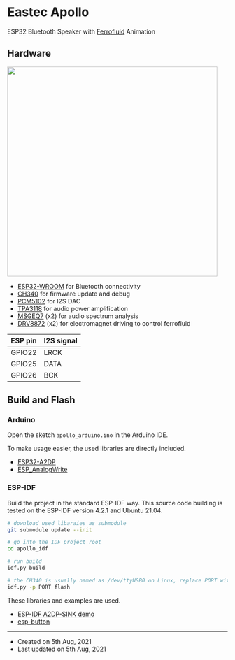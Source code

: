 # Eastec Apollo

ESP32 Bluetooth Speaker with [Ferrofluid](https://en.wikipedia.org/wiki/Ferrofluid) Animation


## Hardware

<img src="https://raw.githubusercontent.com/hotteshen/promo/develop/images/apollo.jpeg" width=480>

* [ESP32-WROOM](https://www.espressif.com/sites/default/files/documentation/esp32-wroom-32_datasheet_en.pdf) for Bluetooth connectivity
* [CH340](http://www.wch-ic.com/products/CH340.html) for firmware update and debug
* [PCM5102](https://www.ti.com/lit/ds/symlink/pcm5102.pdf) for I2S DAC
* [TPA3118](https://www.ti.com/lit/ds/symlink/tpa3116d2.pdf) for audio power amplification
* [MSGEQ7](https://mix-sig.com/images/datasheets/MSGEQ7.pdf) (x2) for audio spectrum analysis
* [DRV8872](https://www.ti.com/lit/ds/symlink/drv8872.pdf) (x2) for electromagnet driving to control ferrofluid

| ESP pin   | I2S signal   |
| :-------- | :----------- |
| GPIO22    | LRCK         |
| GPIO25    | DATA         |
| GPIO26    | BCK          |


## Build and Flash

### Arduino

Open the sketch `apollo_arduino.ino` in the Arduino IDE.

To make usage easier, the used libraries are directly included.

* [ESP32-A2DP](https://github.com/pschatzmann/ESP32-A2DP)
* [ESP_AnalogWrite](https://github.com/ERROPiX/ESP32_AnalogWrite)

### ESP-IDF

Build the project in the standard ESP-IDF way.
This source code building is tested on the ESP-IDF version 4.2.1 and Ubuntu 21.04.

```sh
# download used libaraies as submodule
git submodule update --init

# go into the IDF project root
cd apollo_idf

# run build
idf.py build

# the CH340 is usually named as /dev/ttyUSB0 on Linux, replace PORT with it.
idf.py -p PORT flash
```

These libraries and examples are used.
* [ESP-IDF A2DP-SINK demo](https://github.com/espressif/esp-idf/tree/master/examples/bluetooth/bluedroid/classic_bt/a2dp_sink)
* [esp-button](https://github.com/maximkulkin/esp-button)


---

* Created on 5th Aug, 2021
* Last updated on 5th Aug, 2021
